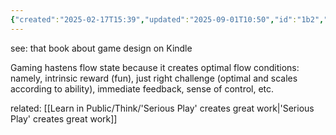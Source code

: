 ```yaml
---
{"created":"2025-02-17T15:39","updated":"2025-09-01T10:50","id":"1b2","dg-permalink":"1b2-gamers-flow","dg-publish":true,"dg-path":"Think/(1B2) Gamers Easily Reach Flow State.md","permalink":"/1b2-gamers-flow/","dgPassFrontmatter":true,"noteIcon":"1"}
---
```


see: that book about game design on Kindle 

Gaming hastens flow state because it creates optimal flow conditions: namely, intrinsic reward (fun), just right challenge (optimal and scales according to ability), immediate feedback, sense of control, etc. 

related: 
[[Learn in Public/Think/'Serious Play' creates great work\|'Serious Play' creates great work]]